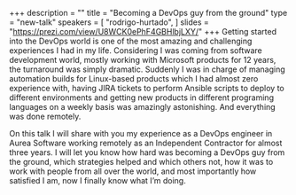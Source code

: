 +++
description = ""
title = "Becoming a DevOps guy from the ground"
type = "new-talk"
speakers = [
        "rodrigo-hurtado",
]
slides = "https://prezi.com/view/U8WCK0ePhF4GBHlbjLXY/"
+++
Getting started into the DevOps world is one of the most amazing and challenging experiences I had in my life. Considering I was coming from software development world, mostly working with Microsoft products for 12 years, the turnaround was simply dramatic. Suddenly I was in charge of managing automation builds for Linux-based products which I had almost zero experience with, having JIRA tickets to perform Ansible scripts to deploy to different environments and getting new products in different programing languages on a weekly basis was amazingly astonishing. And everything was done remotely.

On this talk I will share with you my experience as a DevOps engineer in Aurea Software working remotely as an Independent Contractor for almost three years. I will let you know how hard was becoming a DevOps guy from the ground, which strategies helped and which others not, how it was to work with people from all over the world, and most importantly how satisfied I am, now I finally know what I’m doing.